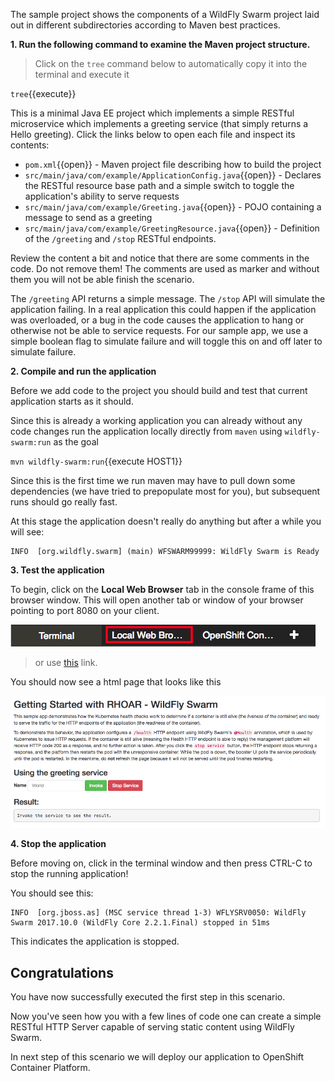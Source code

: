 The sample project shows the components of 
a WildFly Swarm project laid out in different subdirectories according to Maven best 
practices. 

**1. Run the following command to examine the Maven project structure.**

> Click on the `tree` command below to automatically copy it into the terminal and execute it

``tree``{{execute}}

This is a minimal Java EE project which implements a simple RESTful microservice which implements a greeting service (that simply returns a Hello greeting).
Click the links below to open each file and inspect its contents:

* `pom.xml`{{open}} - Maven project file describing how to build the project
* `src/main/java/com/example/ApplicationConfig.java`{{open}} - Declares the RESTful resource base path and a simple switch to toggle the application's ability to serve requests
* `src/main/java/com/example/Greeting.java`{{open}} - POJO containing a message to send as a greeting
* `src/main/java/com/example/GreetingResource.java`{{open}} -  Definition of the `/greeting` and `/stop` RESTful endpoints. 

Review the content a bit and notice that there are some comments in the code. Do not remove them! The comments are used as marker and without them you will not be able finish the scenario.

The `/greeting` API returns a simple message. The `/stop` API will simulate the application failing. In a real application
this could happen if the application was overloaded, or a bug in the code causes the application to hang or otherwise not be
able to service requests. For our sample app, we use a simple boolean flag to simulate failure and will toggle this on and off
later to simulate failure.

**2. Compile and run the application**

Before we add code to the project you should build and test that current application starts as it should. 

Since this is already a working application you can already without any code changes run the application locally directly from `maven` using `wildfly-swarm:run` as the goal

``mvn wildfly-swarm:run``{{execute HOST1}}  

Since this is the first time we run maven may have to pull down some dependencies (we have tried to prepopulate most for you), but subsequent runs should go really fast.

At this stage the application doesn't really do anything but after a while you will see:

```console
INFO  [org.wildfly.swarm] (main) WFSWARM99999: WildFly Swarm is Ready
```

**3. Test the application**

To begin, click on the **Local Web Browser** tab in the console frame of this browser window. This will open another tab or window of your browser pointing to port 8080 on your client.

![Local Web Browser Tab](../../assets/intro-openshift/rhoar-getting-started-wfswarm/web-browser-tab.png)

> or use [this](https://[[HOST_SUBDOMAIN]]-8080-[[KATACODA_HOST]].environments.katacoda.com/) link.

You should now see a html page that looks like this

![App](../../assets/intro-openshift/rhoar-getting-started-wfswarm/app.png)

**4. Stop the application**

Before moving on, click in the terminal window and then press CTRL-C to stop the running application!

You should see this:

```console
INFO  [org.jboss.as] (MSC service thread 1-3) WFLYSRV0050: WildFly Swarm 2017.10.0 (WildFly Core 2.2.1.Final) stopped in 51ms
```

This indicates the application is stopped.

## Congratulations

You have now successfully executed the first step in this scenario. 

Now you've seen how you with a few lines of code one can create a simple RESTful HTTP Server capable of serving static content using WildFly Swarm.

In next step of this scenario we will deploy our application to OpenShift Container Platform.

